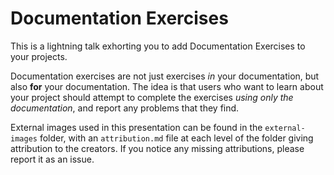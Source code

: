 # Documentation Exercises

This is a lightning talk exhorting you to add Documentation Exercises to your projects.

Documentation exercises are not just exercises *in* your documentation, but also **for** your documentation. The idea is that users who want to learn about your project should attempt to complete the exercises *using only the documentation*, and report any problems that they find.

External images used in this presentation can be found in the `external-images` folder, with an `attribution.md` file at each level of the folder giving attribution to the creators. If you notice any missing attributions, please report it as an issue.
